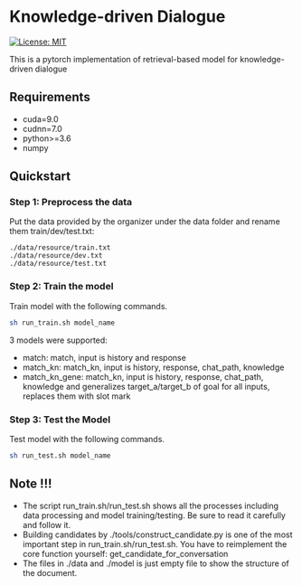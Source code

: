 Knowledge-driven Dialogue
=============================
[![License: MIT](https://img.shields.io/badge/License-MIT-yellow.svg)](https://github.com/baidu/knowledge-driven-dialogue/blob/master/retrieval_pt/LICENSE.md)

This is a pytorch implementation of retrieval-based model for knowledge-driven dialogue

## Requirements

* cuda=9.0
* cudnn=7.0
* python>=3.6
* numpy

## Quickstart

### Step 1: Preprocess the data

Put the data provided by the organizer under the data folder and rename them  train/dev/test.txt: 

```
./data/resource/train.txt
./data/resource/dev.txt
./data/resource/test.txt
```

### Step 2: Train the model

Train model with the following commands. 

```bash
sh run_train.sh model_name
```

3 models were supported:

- match: match, input is history and response
- match_kn: match_kn, input is history, response, chat_path, knowledge
- match_kn_gene: match_kn, input is history, response, chat_path, knowledge and generalizes target_a/target_b of goal for all inputs, replaces them with slot mark

### Step 3: Test the Model

Test model with the following commands.

```bash
sh run_test.sh model_name
```

## Note !!!

* The script run_train.sh/run_test.sh shows all the processes including data processing and model training/testing. Be sure to read it carefully and follow it.
* Building candidates by ./tools/construct_candidate.py is one of the most important step in run_train.sh/run_test.sh. You have to reimplement the core function yourself: get_candidate_for_conversation
* The files in ./data and ./model is just empty file to show the structure of the document.